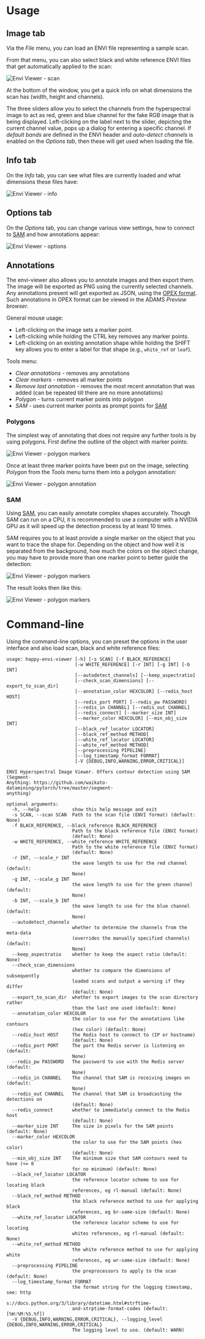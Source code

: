 # Usage

## Image tab

Via the *File* menu, you can load an ENVI file representing a sample scan.

From that menu, you can also select black and white reference ENVI files that
get automatically applied to the scan:

![Envi Viewer - scan](img/envi_viewer-scan.png)

At the bottom of the window, you get a quick info on what dimensions the
scan has (width, height and channels). 

The three sliders allow you to select the channels from the hyperspectral 
image to act as red, green and blue channel for the fake RGB image that is 
being displayed. Left-clicking on the label next to the slider, depicting
the current channel value, pops up a dialog for entering a specific channel.
If *default bands* are defined in the ENVI header and *auto-detect channels*
is enabled on the *Options tab*, then these will get used when loading the
file.


## Info tab

On the *Info* tab, you can see what files are currently loaded and what 
dimensions these files have:

![Envi Viewer - info](img/envi_viewer-info.png)


## Options tab

On the *Options* tab, you can change various view settings, how to connect
to [SAM](../sam.md) and how annotations appear:

![Envi Viewer - options](img/envi_viewer-options.png)


## Annotations

The envi-viewer also allows you to annotate images and then export them.
The image will be exported as PNG using the currently selected channels.
Any annotations present will get exported as JSON, using the 
[OPEX format](https://github.com/WaikatoLink2020/objdet-predictions-exchange-format). 
Such annotations in OPEX format can be viewed in the ADAMS *Preview browser*.

General mouse usage:

* Left-clicking on the image sets a marker point.
* Left-clicking while holding the CTRL key removes any marker points.
* Left-clicking on an existing annotation shape while holding the SHIFT key
  allows you to enter a label for that shape (e.g., `white_ref` or `leaf`).

Tools menu:

* *Clear annotations* - removes any annotations
* *Clear markers* - removes all marker points
* *Remove last annotation* - removes the most recent annotation that was added 
  (can be repeated till there are no more annotations)
* *Polygon* - turns current marker points into polygon
* *SAM* - uses current marker points as prompt points for [SAM](../sam.md)

### Polygons

The simplest way of annotating that does not require any further tools is by
using polygons. First define the outline of the object with marker points: 

![Envi Viewer - polygon markers](img/envi_viewer-polygon1.png)

Once at least three marker points have been put on the image, selecting 
*Polygon* from the *Tools* menu turns them into a polygon annotation:

![Envi Viewer - polygon annotation](img/envi_viewer-polygon2.png)


### SAM

Using [SAM](../sam.md), you can easily annotate complex shapes accurately.
Though SAM can run on a CPU, it is recommended to use a computer with a
NVIDIA GPU as it will speed up the detection process by at least 10 times.

SAM requires you to at least provide a single marker on the object that you
want to trace the shape for. Depending on the object and how well it is 
separated from the background, how much the colors on the object change, you
may have to provide more than one marker point to better guide the detection:

![Envi Viewer - polygon markers](img/envi_viewer-sam1.png)

The result looks then like this:

![Envi Viewer - polygon markers](img/envi_viewer-sam2.png)


# Command-line

Using the command-line options, you can preset the options in the user interface
and also load scan, black and white reference files:

```
usage: happy-envi-viewer [-h] [-s SCAN] [-f BLACK_REFERENCE]
                         [-w WHITE_REFERENCE] [-r INT] [-g INT] [-b INT]
                         [--autodetect_channels] [--keep_aspectratio]
                         [--check_scan_dimensions] [--export_to_scan_dir]
                         [--annotation_color HEXCOLOR] [--redis_host HOST]
                         [--redis_port PORT] [--redis_pw PASSWORD]
                         [--redis_in CHANNEL] [--redis_out CHANNEL]
                         [--redis_connect] [--marker_size INT]
                         [--marker_color HEXCOLOR] [--min_obj_size INT]
                         [--black_ref_locator LOCATOR]
                         [--black_ref_method METHOD]
                         [--white_ref_locator LOCATOR]
                         [--white_ref_method METHOD]
                         [--preprocessing PIPELINE]
                         [--log_timestamp_format FORMAT]
                         [-V {DEBUG,INFO,WARNING,ERROR,CRITICAL}]

ENVI Hyperspectral Image Viewer. Offers contour detection using SAM (Segment-
Anything: https://github.com/waikato-datamining/pytorch/tree/master/segment-
anything)

optional arguments:
  -h, --help            show this help message and exit
  -s SCAN, --scan SCAN  Path to the scan file (ENVI format) (default: None)
  -f BLACK_REFERENCE, --black_reference BLACK_REFERENCE
                        Path to the black reference file (ENVI format)
                        (default: None)
  -w WHITE_REFERENCE, --white_reference WHITE_REFERENCE
                        Path to the white reference file (ENVI format)
                        (default: None)
  -r INT, --scale_r INT
                        the wave length to use for the red channel (default:
                        None)
  -g INT, --scale_g INT
                        the wave length to use for the green channel (default:
                        None)
  -b INT, --scale_b INT
                        the wave length to use for the blue channel (default:
                        None)
  --autodetect_channels
                        whether to determine the channels from the meta-data
                        (overrides the manually specified channels) (default:
                        None)
  --keep_aspectratio    whether to keep the aspect ratio (default: None)
  --check_scan_dimensions
                        whether to compare the dimensions of subsequently
                        loaded scans and output a warning if they differ
                        (default: None)
  --export_to_scan_dir  whether to export images to the scan directory rather
                        than the last one used (default: None)
  --annotation_color HEXCOLOR
                        the color to use for the annotations like contours
                        (hex color) (default: None)
  --redis_host HOST     The Redis host to connect to (IP or hostname)
                        (default: None)
  --redis_port PORT     The port the Redis server is listening on (default:
                        None)
  --redis_pw PASSWORD   The password to use with the Redis server (default:
                        None)
  --redis_in CHANNEL    The channel that SAM is receiving images on (default:
                        None)
  --redis_out CHANNEL   The channel that SAM is broadcasting the detections on
                        (default: None)
  --redis_connect       whether to immediately connect to the Redis host
                        (default: None)
  --marker_size INT     The size in pixels for the SAM points (default: None)
  --marker_color HEXCOLOR
                        the color to use for the SAM points (hex color)
                        (default: None)
  --min_obj_size INT    The minimum size that SAM contours need to have (<= 0
                        for no minimum) (default: None)
  --black_ref_locator LOCATOR
                        the reference locator scheme to use for locating black
                        references, eg rl-manual (default: None)
  --black_ref_method METHOD
                        the black reference method to use for applying black
                        references, eg br-same-size (default: None)
  --white_ref_locator LOCATOR
                        the reference locator scheme to use for locating
                        whites references, eg rl-manual (default: None)
  --white_ref_method METHOD
                        the white reference method to use for applying white
                        references, eg wr-same-size (default: None)
  --preprocessing PIPELINE
                        the preprocessors to apply to the scan (default: None)
  --log_timestamp_format FORMAT
                        the format string for the logging timestamp, see: http
                        s://docs.python.org/3/library/datetime.html#strftime-
                        and-strptime-format-codes (default: [%H:%M:%S.%f])
  -V {DEBUG,INFO,WARNING,ERROR,CRITICAL}, --logging_level {DEBUG,INFO,WARNING,ERROR,CRITICAL}
                        The logging level to use. (default: WARN)
```
